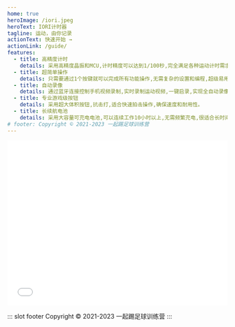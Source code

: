 ```yaml
---
home: true
heroImage: /iori.jpeg
heroText: IORI计时器
tagline: 运动，由你记录
actionText: 快速开始 →
actionLink: /guide/
features:
  - title: 高精度计时
    details: 采用高精度晶振和MCU,计时精度可以达到1/100秒,完全满足各种运动计时需求。
  - title: 超简单操作
    details: 只需要通过1个按键就可以完成所有功能操作,无需复杂的设置和编程,超级易用,操作简单。
  - title: 自动录像
    details: 通过蓝牙连接控制手机视频录制,实时录制运动视频,一键启录,实现全自动录像与视觉数据采集。
  - title: 专业游戏级按钮
    details: 采用超大体积按钮,抗击打,适合快速拍击操作,确保速度和耐用性。
  - title: 长续航电池
    details: 采用大容量可充电电池,可以连续工作10小时以上,无需频繁充电,很适合长时间运动或训练。
# footer: Copyright © 2021-2023 一起踢足球训练营
---
```


<div style="position: relative; width: 100%; height: 0; padding-bottom: 75%;"><iframe src="//player.bilibili.com/player.html?aid=869690015&bvid=BV1gV4y1m7gZ&cid=1160527184&page=1&high_quality=1" scrolling="no" border="0" frameborder="no" framespacing="0" allowfullscreen="true" style="position: absolute; width: 100%; height: 100%; left: 0; top: 0;"> </iframe></div>

<!-- <div align=center>
<img src="./images/iori-1.jpg" width="498"/>
<img src="./images/iori-2.jpg" width="454"/>
<img src="./images/iori-3.jpg" width="960"/>
<img src="./images/brilliant.png" width="960"/>
</div> -->

::: slot footer
Copyright © 2021-2023 一起踢足球训练营
:::
